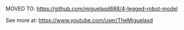 MOVED TO: https://github.com/miguelasd688/4-legged-robot-model

See more at: https://www.youtube.com/user/TheMiguelasd

